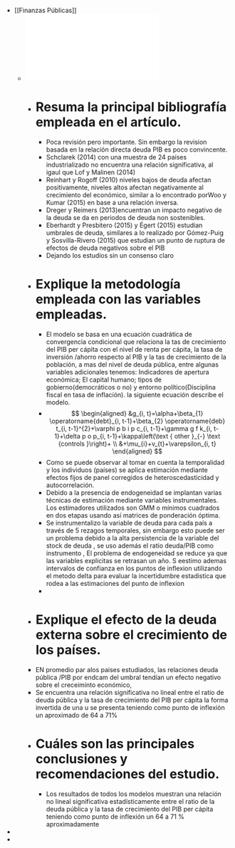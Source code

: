 - [[Finanzas Públicas]]
	- ![El impacto de la deuda pública en el crecimiento económico.pdf](../assets/El_impacto_de_la_deuda_pública_en_el_crecimiento_económico_1642170225163_0.pdf)
		- # Resuma la principal bibliografía empleada en el artículo.
			- Poca revisión pero importante. Sin embargo la revision basada en la relación directa deuda PIB es poco convincente.
			- Schclarek  (2014) con una muestra de 24 países industrializado no encuentra una relación significativa, al igaul que Lof  y  Malinen  (2014)
			- Reinhart y Rogoff (2010) niveles bajos de deuda afectan positivamente, niveles altos afectan negativamente al crecimiento del económico, similar a lo encontrado porWoo y Kumar (2015) en base a una relación inversa.
			- Dreger  y  Reimers  (2013)encuentran un impacto negativo de la deuda se da en periodos de deuda non sostenibles.
			- Eberhardt  y  Presbitero  (2015) y Égert  (2015)  estudian umbrales de deuda, similares a lo realizado por Gómez-Puig y Sosvilla-Rivero  (2015) que  estudian un punto de ruptura de efectos de deuda negativos sobre el PIB
			- Dejando los estudios sin un consenso claro
		- # Explique la metodología empleada con las variables empleadas.
			- El modelo se basa en una ecuación cuadrática de convergencia condicional que relaciona la tas de crecimiento del PIB per cápita con el nivel de renta per cápita, la tasa de inversión /ahorro respecto al PIB y la tas de crecimiento de la población, a mas del nivel de deuda pública, entre algunas variables adicionales tenemos: Indicadores de apertura económica; El capital humano; tipos de gobierno(democráticos o no) y entorno político(Disciplina fiscal en tasa de inflación). la siguiente ecuación describe el modelo.
			-
			  $$
			  \begin{aligned}
			  &g_{i, t}=\alpha+\beta_{1} \operatorname{debt}_{i, t-1}+\beta_{2} \operatorname{deb} t_{i, t-1}^{2}+\varphi p b i p c_{i, t-1}+\gamma g f k_{i, t-1}+\delta p o p_{i, t-1}+\kappa\left(\text { other }_{-} \text {controls }\right)+ \\
			  &+\mu_{i}+v_{t}+\varepsilon_{i, t}
			  \end{aligned}
			  $$
			- Como se puede observar al tomar en cuenta la temporalidad y los individuos (países) se aplica estimación mediante efectos fijos de panel corregidos de heteroscedasticidad y autocorrelación.
			- Debido a la presencia de endogeneidad se implantan varias técnicas de estimación mediante variables instrumentales. Los estimadores utilizados son GMM o mínimos cuadrados en dos etapas  usando  así matrices de ponderación óptima.
			- Se instrumentalizo la variable de deuda para cada país a través de  5 rezagos temporales, sin embargo esto puede ser un problema debido a la alta persistencia de la variable del stock de deuda , se uso además el ratio deuda/PIB como instrumento , El problema de endogeneidad se reduce ya que las variables explicitas se retrasan un año. S eestimo ademas intervalos de confianza  en los puntos de inflexion utilizando el metodo delta para evaluar la incertidumbre estadistica que rodea a las estimaciones del punto de inflexion
			-
		- # Explique el efecto de la deuda externa sobre el crecimiento de los países.
		- EN promedio par alos paises estudiados, las relaciones deuda  pública /PIB por endcam del umbral tendían un efecto negativo sobre el creceiminto económico,
		- Se encuentra una relación significativa no lineal entre el ratio de deuda pública y la tasa de crecimiento del PIB per cápita la forma invertida de una u se presenta teniendo como punto de inflexión un aproximado de 64 a 71%
		- # Cuáles son las principales conclusiones y recomendaciones del estudio.
			- Los resultados de todos los modelos muestran una relación no lineal significativa estadísticamente  entre el ratio de la deuda pública y la tasa de crecimiento del PIB per cápita teniendo como punto de inflexión un 64 a 71 % aproximadamente
-
-